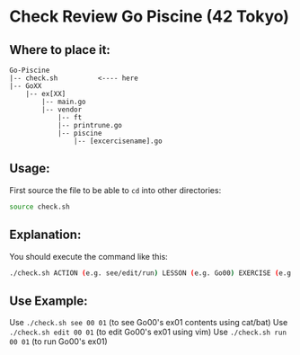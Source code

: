 # Check Review Go Piscine (42 Tokyo)

## Where to place it:
```
Go-Piscine
|-- check.sh          <---- here
|-- GoXX
    |-- ex[XX]
        |-- main.go
        |-- vendor
            |-- ft
            |-- printrune.go
            |-- piscine
                |-- [excercisename].go
```

## Usage:
First source the file to be able to `cd` into other directories:
```sh
source check.sh

```

## Explanation:
You should execute the command like this:
```sh
./check.sh ACTION (e.g. see/edit/run) LESSON (e.g. Go00) EXERCISE (e.g. ex00)

```

## Use Example:
Use `./check.sh see 00 01` (to see Go00's ex01 contents using cat/bat)
Use `./check.sh edit 00 01` (to edit Go00's ex01 using vim)
Use `./check.sh run 00 01` (to run Go00's ex01)
